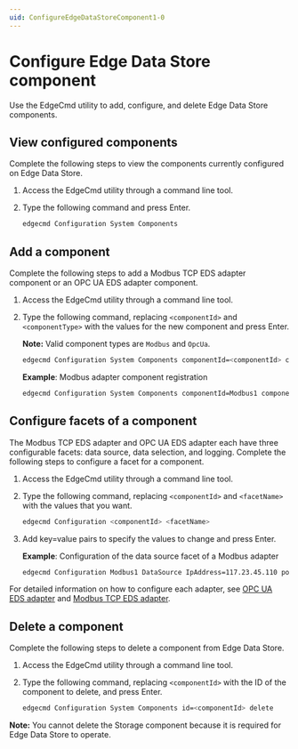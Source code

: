 ```yaml
---
uid: ConfigureEdgeDataStoreComponent1-0
---
```


# Configure Edge Data Store component

Use the EdgeCmd utility to add, configure, and delete Edge Data Store components.

## View configured components

Complete the following steps to view the components currently configured on Edge Data Store.

1. Access the EdgeCmd utility through a command line tool.
2. Type the following command and press Enter.

	```bash
	edgecmd Configuration System Components
	```

## Add a component

Complete the following steps to add a Modbus TCP EDS adapter component or an OPC UA EDS adapter component.

1. Access the EdgeCmd utility through a command line tool.
2. Type the following command, replacing `<componentId>` and `<componentType>` with the values for the new component and press Enter.

	**Note:** Valid component types are `Modbus` and `OpcUa`.
	
	```bash
	edgecmd Configuration System Components componentId=<componentId> componentType=<componentType>
	```

	**Example**: Modbus adapter component registration

	```bash
	edgecmd Configuration System Components componentId=Modbus1 componentType=Modbus
	```

## Configure facets of a component

The Modbus TCP EDS adapter and OPC UA EDS adapter each have three configurable facets: data source, data selection, and logging. Complete the following steps to configure a facet for a component.

1. Access the EdgeCmd utility through a command line tool.
2. Type the following command, replacing `<componentId>` and `<facetName>` with the values that you want.

	```bash
	edgecmd Configuration <componentId> <facetName>
	```
	
3. Add key=value pairs to specify the values to change and press Enter.
	
	**Example**: Configuration of the data source facet of a Modbus adapter

	```bash
	edgecmd Configuration Modbus1 DataSource IpAddress=117.23.45.110 port=502 ConnectTimeout=15000 StreamIdPrefix="DataSource1"
	```

For detailed information on how to configure each adapter, see [OPC UA EDS adapter](xref:opcUaOverview1-0) and [Modbus TCP EDS adapter](xref:modbusOverview1-0).

## Delete a component

Complete the following steps to delete a component from Edge Data Store.

1. Access the EdgeCmd utility through a command line tool.
2. Type the following command, replacing `<componentId>` with the ID of the component to delete, and press Enter.

	```bash
	edgecmd Configuration System Components id=<componentId> delete
	```

**Note:** You cannot delete the Storage component because it is required for Edge Data Store to operate.
